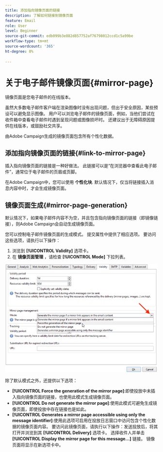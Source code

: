 ```yaml
---
title: 添加指向镜像页面的链接
description: 了解如何链接到镜像页面
feature: Email
role: User
level: Beginner
source-git-commit: edb099b3e882d857752af76798012ccd1c5a99be
workflow-type: tm+mt
source-wordcount: '365'
ht-degree: 0%

---
```


# 关于电子邮件镜像页面{#mirror-page}

镜像页面是您电子邮件的在线版本。

虽然大多数电子邮件客户端在渲染图像时没有出现问题，但出于安全原因，某些预设可以避免显示图像。 用户可以浏览电子邮件的镜像页面，例如，当他们尝试在收件箱中查看电子邮件时遇到呈现问题或图像损坏时。 还建议出于无障碍原因提供在线版本，或鼓励社交共享。

由Adobe Campaign生成的镜像页面包含所有个性化数据。

## 添加指向镜像页面的链接{#link-to-mirror-page}

插入指向镜像页面的链接是一种好做法。 此链接可以是“在浏览器中查看此电子邮件”，通常位于电子邮件的页眉或页脚。

在Adobe Campaign中，您可以使用 **个性化块**. 默认情况下，仅当将链接插入消息内容中时，才会生成镜像页面。

<!--For more on personalization blocks insertion, refer to [Personalization blocks](personalization-blocks.md).-->

## 镜像页面生成{#mirror-page-generation}

默认情况下，如果电子邮件内容不为空，并且包含指向镜像页面的链接（即镜像链接），则Adobe Campaign会自动生成镜像页面。

您可以控制电子邮件镜像页面的生成模式。 提交属性中提供了相应选项。 要访问这些选项，请执行以下操作：

1. 浏览到 **[!UICONTROL Validity]** 选项卡。
1. 在 **镜像页面管理** ，请检查 **[!UICONTROL Mode]** 下拉列表。

![](assets/mirror-page-generation.png)

除了默认模式之外，还提供以下选项：

* **[!UICONTROL Force the generation of the mirror page]**:即使投放中未插入指向镜像页面的链接，也使用此模式生成镜像页面。
* **[!UICONTROL Do not generate the mirror page]**:使用此模式可避免生成镜像页面，即使投放中存在链接也是如此。
* **[!UICONTROL Generates a mirror page accessible using only the message identifier]**:使用此选项可启用在投放日志窗口中访问包含个性化数据的镜像页面内容。 要访问此镜像页面，请执行以下操作：发送投放后，将其打开并浏览到其 **[!UICONTROL Delivery]** 选项卡。 选择收件人并单击 **[!UICONTROL Display the mirror page for this message...]** 链接。 镜像页面将显示在新选项卡中。

